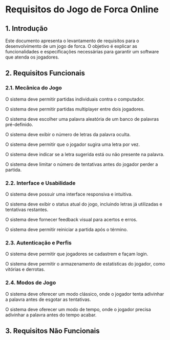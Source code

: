 # Requisitos do Jogo de Forca Online

## 1. Introdução
Este documento apresenta o levantamento de requisitos para o desenvolvimento de um jogo de forca. O objetivo é explicar as funcionalidades e especificações necessárias para garantir um software que atenda os jogadores.

## 2. Requisitos Funcionais

### 2.1. Mecânica do Jogo

O sistema deve permitir partidas individuais contra o computador.

O sistema deve permitir partidas multiplayer entre dois jogadores.

O sistema deve escolher uma palavra aleatória de um banco de palavras pré-definido.

O sistema deve exibir o número de letras da palavra oculta.

O sistema deve permitir que o jogador sugira uma letra por vez.

O sistema deve indicar se a letra sugerida está ou não presente na palavra.

O sistema deve limitar o número de tentativas antes do jogador perder a partida.

### 2.2. Interface e Usabilidade

O sistema deve possuir uma interface responsiva e intuitiva.

O sistema deve exibir o status atual do jogo, incluindo letras já utilizadas e tentativas restantes.

O sistema deve fornecer feedback visual para acertos e erros.

O sistema deve permitir reiniciar a partida após o término.

### 2.3. Autenticação e Perfis

O sistema deve permitir que jogadores se cadastrem e façam login.

O sistema deve permitir o armazenamento de estatísticas do jogador, como vitórias e derrotas.

### 2.4. Modos de Jogo

O sistema deve oferecer um modo clássico, onde o jogador tenta adivinhar a palavra antes de esgotar as tentativas.

O sistema deve oferecer um modo de tempo, onde o jogador precisa adivinhar a palavra antes do tempo acabar.

## 3. Requisitos Não Funcionais